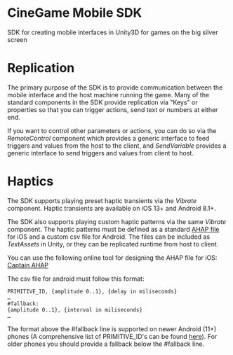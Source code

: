 # CineGame Mobile SDK
SDK for creating mobile interfaces in Unity3D for games on the big silver screen

# Replication
The primary purpose of the SDK is to provide communication between the mobile interface and the host machine running the game. Many of the standard components in the SDK provide replication via "Keys" or properties so that you can trigger actions, send text or numbers at either end.

If you want to control other parameters or actions, you can do so via the _RemoteControl_ component which provides a generic interface to feed triggers and values from the host to the client, and _SendVariable_ provides a generic interface to send triggers and values from client to host.

# Haptics
The SDK supports playing preset haptic transients via the _Vibrate_ component. Haptic transients are available on iOS 13+ and Android 8.1+.

The SDK also supports playing custom haptic patterns via the same _Vibrate_ component. The haptic patterns must be defined as a standard [AHAP file](https://developer.apple.com/documentation/corehaptics/representing_haptic_patterns_in_ahap_files) for iOS and a custom csv file for Android. The files can be included as _TextAssets_ in Unity, or they can be replicated runtime from host to client.

You can use the following online tool for designing the AHAP file for iOS:
[Captain AHAP](https://ahap.fancypixel.it)

The csv file for android must follow this format:
```
PRIMITIVE_ID, {amplitude 0..1}, {delay in miliseconds}
…
#fallback:
{amplitude 0..1}, {interval in miliseconds}
…
```
The format above the #fallback line is supported on newer Android (11+) phones (A comprehensive list of PRIMITIVE_ID's can be found [here](https://developer.android.com/reference/android/os/VibrationEffect.Composition#summary)). For older phones you should provide a fallback below the #fallback line.
